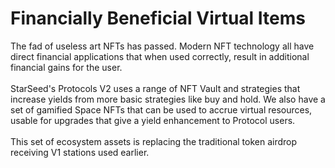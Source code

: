 # Financially Beneficial Virtual Items

The fad of useless art NFTs has passed. Modern NFT technology all have direct financial applications that when used correctly, result in additional financial gains for the user. \
\
StarSeed's Protocols V2 uses a range of NFT Vault and strategies that increase yields from more basic strategies like buy and hold. We also have a set of gamified Space NFTs that can be used to accrue virtual resources, usable for upgrades that give a yield enhancement to Protocol users. \
\
This set of ecosystem assets is replacing the traditional token airdrop receiving V1 stations used earlier.
